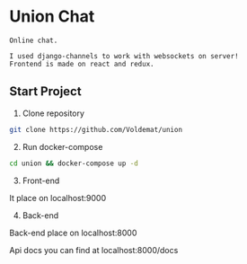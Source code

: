 # Union Chat

    Online chat.

    I used django-channels to work with websockets on server!
    Frontend is made on react and redux.


## Start Project
    
1. Clone repository

```bash
git clone https://github.com/Voldemat/union
```

2. Run docker-compose

```bash
cd union && docker-compose up -d
``` 

3. Front-end

It place on localhost:9000

4. Back-end

Back-end place on localhost:8000

Api docs you can find at localhost:8000/docs

